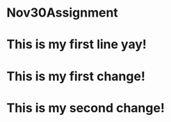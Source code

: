 # Nov30Assignment
# This is my first line yay! 
# This is my first change!
# This is my second change! 